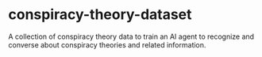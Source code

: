 # conspiracy-theory-dataset
A collection of conspiracy theory data to train an AI agent to recognize and converse about conspiracy theories and related information.
